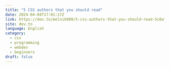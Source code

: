 ```yaml
---
title: "5 CSS authors that you should read"
date: 2024-04-04T17:01:17Z
link: https://dev.to/melnik909/5-css-authors-that-you-should-read-5c0a?utm_medium=RSS&utm_source=news.12bit.vn
site: dev.to
language: English
category:
  - css
  - programming
  - webdev
  - beginners
draft: false
---
```


